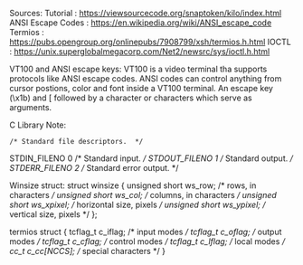 Sources:
    Tutorial          : https://viewsourcecode.org/snaptoken/kilo/index.html
    ANSI Escape Codes : https://en.wikipedia.org/wiki/ANSI_escape_code
    Termios           : https://pubs.opengroup.org/onlinepubs/7908799/xsh/termios.h.html
    IOCTL             : https://unix.superglobalmegacorp.com/Net2/newsrc/sys/ioctl.h.html
                       

VT100 and ANSI escape keys:
    VT100 is a video terminal tha supports protocols like ANSI escape codes. ANSI codes can control anything from 
cursor postions, color and font inside a VT100 terminal. An escape key (\x1b) and [ followed by a character or characters 
which serve as arguments.

C Library Note:

    /* Standard file descriptors.  */
STDIN_FILENO    0       /* Standard input.  */
STDOUT_FILENO   1       /* Standard output.  */
STDERR_FILENO   2       /* Standard error output.  */

Winsize struct:
    struct winsize {
	unsigned short	ws_row;		/* rows, in characters */
	unsigned short	ws_col;		/* columns, in characters */
	unsigned short	ws_xpixel;	/* horizontal size, pixels */
	unsigned short	ws_ypixel;	/* vertical size, pixels */
};

termios struct {
    tcflag_t c_iflag;      /* input modes */
    tcflag_t c_oflag;      /* output modes */
    tcflag_t c_cflag;      /* control modes */
    tcflag_t c_lflag;      /* local modes */
    cc_t     c_cc[NCCS];   /* special characters */
}
